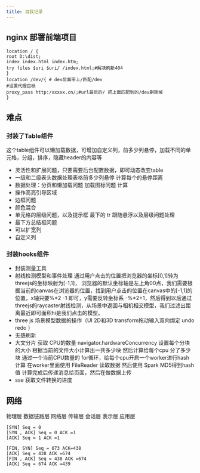 ```yaml
---
title: 自我记录
---
```


## nginx 部署前端项目

```nginx
location / {
root D:\dist;
index index.html index.htm;
try files $uri $uri/ /index.html;#解决刷新404
}
location /dev/{ # dev后面带上/匹配/dev
#设置代理目标
proxy_pass http:/xxxxx.cn/;#url最后的/ 把上面匹配到的/dev删除掉
}
```

## 难点
### 封装了Table组件
这个table组件可以懒加载数据，可增加自定义列，前多少列悬停，加载不同的单元格，分组，排序，隐藏header的内容等
- 灵活性和扩展问题，只要需要后台配置数据，即可动态改变table
- 一级和二级表头数据处理表格前多少列悬停 计算每个的悬停距离
- 数据处理：分页和懒加载问题 加载图标问题 计算
- 操作高亮引导区域 
- 边框问题
- 颜色混合
- 单元格的层级问题，以及提示框 最下的 tr 跟随悬浮以及层级问题处理
- 最下方总结框问题
- 可以扩宽列
- 自定义列

### 封装hooks组件
- 封装测量工具
- 射线检测模型和事件处理
      通过用户点击的位置把浏览器的坐标[0,1]转为threejs的坐标映射为[-1,1]， 浏览器的默认坐标轴是左上角00点，我们需要根据当前的canvas在浏览器的位置，找到用户点击的位置在canvas中的[-1,1]的位置，x轴只要%*2 -1 即可，y需要反转坐标系 -%*2+1，然后得到以后通过threejs的raycaster射线检测，从场景中返回与相机相交模型，我们过滤出距离最近即可面积hi是我们点击的模型。
- three js 场景模型数据的操作（UI 2D和3D transform拖动输入双向绑定 undo redo ）
- 无感刷新
- 大文分片
     获取 CPU的数量 navigator.hardwareConcurrency 
     设置每个分块的大小 
     根据当前的文件大小计算出一共多少块 然后计算给每个cpu 分了多少块
     通过一个当前CPU数量的 for循环，给每个cpu开启一个worker进行hash计算
     在worker里面使用 FileReader 读取数据 然后使用 Spark MD5得到hash值
     计算完成后传递消息给页面，然后在做数据上传
- sse
    获取文件转换的进度

## 网络
物理层 数据链路层 网络层 传输层 会话层 表示层 应用层

```
[SYN] Seq = 0
[SYN , ACK] Seq = 0 ACK =1
[ACK] Seq = 1 ACK =1
```

```
[FIN, SYN] Seq = 673 ACK=438
[ACK] Seq = 438 ACK =674
[FIN , ACK] Seq = 438 ACK =674
[ACK] Seq = 674 ACK =439